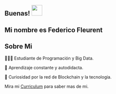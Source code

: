 ## Buenas! <img src="https://raw.githubusercontent.com/iampavangandhi/iampavangandhi/master/gifs/Hi.gif" width="35px"></h2>

## Mi nombre es Federico Fleurent 

## Sobre Mi 
👨🏻‍💻 Estudiante de Programación y Big Data.

👀 Aprendizaje constante y autodidacta.

🚀 Curiosidad por la red de Blockchain y la tecnologia.

Mira mi [Curriculum](https://drive.google.com/file/d/10Kg8RTaPMJwJLUsPpX5W8tzKLkxDeQGM/view?usp=sharing) para saber mas de mi.
